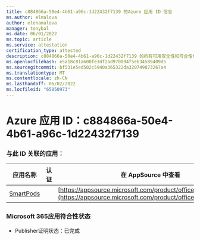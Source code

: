 ```yaml
---
title: c884866a-50e4-4b61-a96c-1d22432f7139 的Azure 应用 ID 信息
ms.author: elmalova
author: elenamalova
manager: tonybal
ms.date: 06/01/2022
ms.topic: article
ms.service: attestation
certification_type: attested
description: c884866a-50e4-4b61-a96c-1d22432f7139 的所有可用安全性和符合性信息。
ms.openlocfilehash: e5a18c81a600fe3df2ad970094f5eb34589409d5
ms.sourcegitcommit: bf531e5ed502c5940a365322da320749873267a4
ms.translationtype: MT
ms.contentlocale: zh-CN
ms.lasthandoff: 06/02/2022
ms.locfileid: "65850973"
---
```

# <a name="azure-app-id-c884866a-50e4-4b61-a96c-1d22432f7139"></a>Azure 应用 ID：c884866a-50e4-4b61-a96c-1d22432f7139


### <a name="apps-associated-with-this-id"></a>与此 ID 关联的应用：
| **应用名称** | **认证** | **在 AppSource 中查看** |
|--------------|---------------|-----------------------|
| [SmartPods](../forward/WA200004105.md) |  | [https://appsource.microsoft.com/product/office/WA200004105](https://appsource.microsoft.com/product/office/WA200004105) |

### <a name="microsoft-365-app-compliance-status"></a>Microsoft 365应用符合性状态
- Publisher证明状态：已完成
